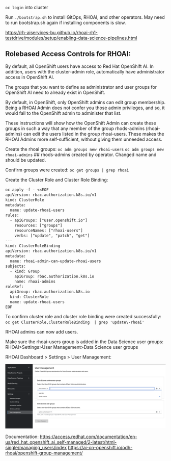 `oc login` into cluster

Run `./bootstrap.sh` to install GitOps, RHOAI, and other operators.
May need to run bootstrap.sh again if installing components is slow.


https://rh-aiservices-bu.github.io/rhoai-rh1-testdrive/modules/setup/enabling-data-science-pipelines.html



## Rolebased Access Controls for RHOAI:
By default, all OpenShift users have access to Red Hat OpenShift AI. In addition, users with the cluster-admin role, automatically have administrator access in OpenShift AI.

The groups that you want to define as administrator and user groups for OpenShift AI need to already exist in OpenShift.

By default, in OpenShift, only OpenShift admins can edit group membership. Being a RHOAI Admin does not confer you those admin privileges, and so, it would fall to the OpenShift admin to administer that list.

These instructions will show how the OpenShift Admin can create these groups in such a way that any member of the group rhods-admins (rhoai-admins) can edit the users listed in the group rhoai-users. These makes the RHOAI Admins more self-sufficient, without giving them unneeded access.

Create the rhoai groups:
`oc adm groups new rhoai-users` 
`oc adm groups new rhoai-admins` ## rhods-admins created by operator. Changed name and should be updated.

Confirm groups were created: `oc get groups | grep rhoai`

Create the Cluster Role and Cluster Role Binding:
```
oc apply -f - <<EOF
apiVersion: rbac.authorization.k8s.io/v1
kind: ClusterRole
metadata:
  name: update-rhoai-users
rules:
  - apiGroups: ["user.openshift.io"]
    resources: ["groups"]
    resourceNames: ["rhoai-users"]
    verbs: ["update", "patch", "get"]
---
kind: ClusterRoleBinding
apiVersion: rbac.authorization.k8s.io/v1
metadata:
  name: rhoai-admin-can-update-rhoai-users
subjects:
  - kind: Group
    apiGroup: rbac.authorization.k8s.io
    name: rhoai-admins
roleRef:
  apiGroup: rbac.authorization.k8s.io
  kind: ClusterRole
  name: update-rhoai-users
EOF
```
To confirm cluster role and cluster role binding were created successfully:
`oc get ClusterRole,ClusterRoleBinding  | grep 'update\-rhoai'`

RHOAI admins can now add users.

Make sure the rhoai-users group is added in the Data Science user groups: RHOAI>Settings>User Management>Data Science user groups

RHOAI Dashboard > Settings > User Management:

![Add Groups in RHOAI](./readme_images/add_groups_RHOAI.png "Add Groups in RHOAI")

Documentation:
https://access.redhat.com/documentation/en-us/red_hat_openshift_ai_self-managed/2-latest/html-single/managing_users/index
https://ai-on-openshift.io/odh-rhoai/openshift-group-management/
